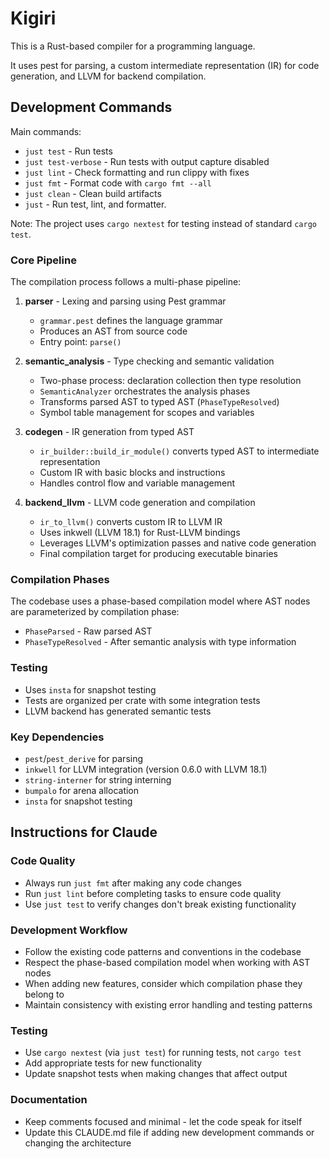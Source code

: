 # Kigiri

This is a Rust-based compiler for a programming language.

It uses pest for parsing, a custom intermediate representation (IR) for code generation, and LLVM for backend
compilation.

## Development Commands

Main commands:

- `just test` - Run tests
- `just test-verbose` - Run tests with output capture disabled
- `just lint` - Check formatting and run clippy with fixes
- `just fmt` - Format code with `cargo fmt --all`
- `just clean` - Clean build artifacts
- `just` - Run test, lint, and formatter.

Note: The project uses `cargo nextest` for testing instead of standard `cargo test`.

### Core Pipeline

The compilation process follows a multi-phase pipeline:

1. **parser** - Lexing and parsing using Pest grammar
    - `grammar.pest` defines the language grammar
    - Produces an AST from source code
    - Entry point: `parse()`

2. **semantic_analysis** - Type checking and semantic validation
    - Two-phase process: declaration collection then type resolution
    - `SemanticAnalyzer` orchestrates the analysis phases
    - Transforms parsed AST to typed AST (`PhaseTypeResolved`)
    - Symbol table management for scopes and variables

3. **codegen** - IR generation from typed AST
    - `ir_builder::build_ir_module()` converts typed AST to intermediate representation
    - Custom IR with basic blocks and instructions
    - Handles control flow and variable management

4. **backend_llvm** - LLVM code generation and compilation
    - `ir_to_llvm()` converts custom IR to LLVM IR
    - Uses inkwell (LLVM 18.1) for Rust-LLVM bindings
    - Leverages LLVM's optimization passes and native code generation
    - Final compilation target for producing executable binaries

### Compilation Phases

The codebase uses a phase-based compilation model where AST nodes are parameterized by compilation phase:

- `PhaseParsed` - Raw parsed AST
- `PhaseTypeResolved` - After semantic analysis with type information

### Testing

- Uses `insta` for snapshot testing
- Tests are organized per crate with some integration tests
- LLVM backend has generated semantic tests

### Key Dependencies

- `pest`/`pest_derive` for parsing
- `inkwell` for LLVM integration (version 0.6.0 with LLVM 18.1)
- `string-interner` for string interning
- `bumpalo` for arena allocation
- `insta` for snapshot testing

## Instructions for Claude

### Code Quality

- Always run `just fmt` after making any code changes
- Run `just lint` before completing tasks to ensure code quality
- Use `just test` to verify changes don't break existing functionality

### Development Workflow

- Follow the existing code patterns and conventions in the codebase
- Respect the phase-based compilation model when working with AST nodes
- When adding new features, consider which compilation phase they belong to
- Maintain consistency with existing error handling and testing patterns

### Testing

- Use `cargo nextest` (via `just test`) for running tests, not `cargo test`
- Add appropriate tests for new functionality
- Update snapshot tests when making changes that affect output

### Documentation

- Keep comments focused and minimal - let the code speak for itself
- Update this CLAUDE.md file if adding new development commands or changing the architecture
